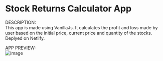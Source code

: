 # Stock Returns Calculator App


DESCRIPTION:
<br>
This app is made using VanillaJs.
It calculates the profit and loss made by user based on the initial price, current price and quantity of the stocks.
Deplyed on Netlify.


APP PREVIEW:
<br>
![image](https://user-images.githubusercontent.com/64693025/133580040-d3c057b0-5dbc-4ad9-8819-d7cf54b55466.png)

